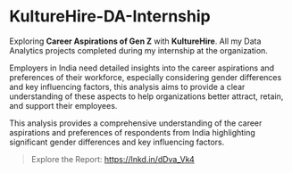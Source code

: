 # KultureHire-DA-Internship
Exploring **Career Aspirations of Gen Z** with **KultureHire**. All my Data Analytics projects completed during my internship at the organization.

Employers in India need detailed insights into the career aspirations and preferences of their workforce, especially considering gender differences and key influencing factors, this analysis aims to provide a clear understanding of these aspects to help organizations better attract, retain, and support their employees.

This analysis provides a comprehensive understanding of the career aspirations and preferences of respondents from India highlighting significant gender differences and key influencing factors.

> Explore the Report: https://lnkd.in/dDva_Vk4
